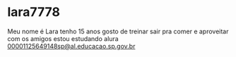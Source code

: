 # lara7778
Meu nome é Lara tenho 15 anos gosto de treinar sair pra comer e aproveitar com os amigos estou estudando alura 
00001125649148sp@al.educacao.sp.gov.br 

